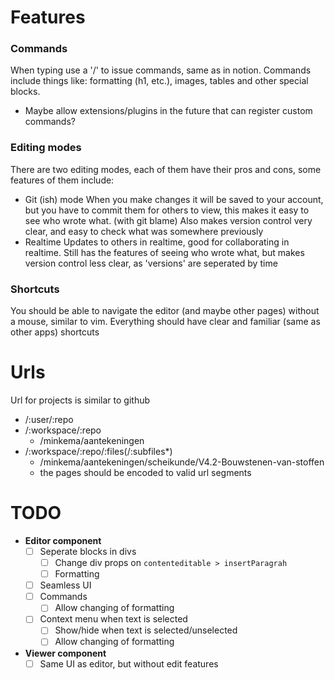# Features

### Commands
When typing use a '/' to issue commands, same as in notion.
Commands include things like: formatting (h1, etc.), images, tables and other special blocks.
- Maybe allow extensions/plugins in the future that can register custom commands?

### Editing modes
There are two editing modes, each of them have their pros and cons, some features of them include:
- Git (ish) mode
  When you make changes it will be saved to your account, but you have to commit them for others to view,
  this makes it easy to see who wrote what. (with git blame)
  Also makes version control very clear, and easy to check what was somewhere previously
- Realtime
  Updates to others in realtime, good for collaborating in realtime.
  Still has the features of seeing who wrote what, but makes version control less clear, as 'versions' are seperated by time

### Shortcuts
You should be able to navigate the editor (and maybe other pages) without a mouse, similar to vim.
Everything should have clear and familiar (same as other apps) shortcuts

# Urls
Url for projects is similar to github
- /:user/:repo
- /:workspace/:repo
  - /minkema/aantekeningen
- /:workspace/:repo/:files(/:subfiles*)
  - /minkema/aantekeningen/scheikunde/V4.2-Bouwstenen-van-stoffen
  - the pages should be encoded to valid url segments

# TODO
- **Editor component**
  - [ ] Seperate blocks in divs
    - [ ] Change div props on `contenteditable > insertParagrah`
    - [ ] Formatting
  - [ ] Seamless UI
  - [ ] Commands
    - [ ] Allow changing of formatting
  - [ ] Context menu when text is selected
    - [ ] Show/hide when text is selected/unselected
    - [ ] Allow changing of formatting
- **Viewer component**
  - [ ] Same UI as editor, but without edit features